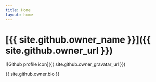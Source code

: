 ```yaml
---
title: Home
layout: home
---
```


# [{{ site.github.owner_name }}]({{ site.github.owner_url }})

![Github profile icon]({{ site.github.owner_gravatar_url }})

{{ site.github.owner.bio }}
